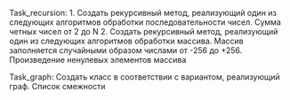 Task_recursion: 1. Создать рекурсивный метод, реализующий один из следующих алгоритмов обработки последовательности чисел. Сумма четных чисел от 2 до N
                2. Создать рекурсивный метод, реализующий один из следующих алгоритмов обработки массива. Массив заполняется случайными образом числами от -256 до +256. Произведение ненулевых элементов массива
                
Task_graph: Создать класс в соответствии с вариантом, реализующий граф. Список смежности
